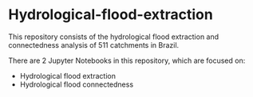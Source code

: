 # Hydrological-flood-extraction
This repository consists of the hydrological flood extraction and connectedness analysis of 511 catchments in Brazil.

There are 2 Jupyter Notebooks in this repository, which are focused on:

- Hydrological flood extraction
- Hydrological flood connectedness
